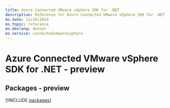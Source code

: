 ```yaml
---
title: Azure Connected VMware vSphere SDK for .NET
description: Reference for Azure Connected VMware vSphere SDK for .NET
ms.date: 11/20/2024
ms.topic: reference
ms.devlang: dotnet
ms.service: connectedvmwarevsphere
---
```

# Azure Connected VMware vSphere SDK for .NET - preview
## Packages - preview
[!INCLUDE [packages](connected-vmware-vsphere-index.md)]